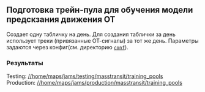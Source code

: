 Подготовка трейн-пула для обучения модели предскзания движения ОТ
---

Создает одну табличку на день. Для создания таблички за день использует треки (привязанные ОТ-сигналы) за тот же день.
Параметры задаются через конфиг(см. директорию [`conf`](conf)).

### Результаты

Testing: [//home/maps/jams/testing/masstransit/training_pools](https://yt.yandex-team.ru/hahn/navigation?path=//home/maps/jams/testing/masstransit/training_pools)<br>
Production: [//home/maps/jams/production/masstransit/training_pools](https://yt.yandex-team.ru/hahn/navigation?path=//home/maps/jams/production/masstransit/training_pools)
